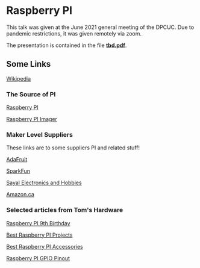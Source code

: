 # Raspberry PI

This talk was given at the June 2021 general meeting of the DPCUC. Due to
pandemic restrictions, it was given remotely via zoom.

The presentation is contained in the file [**tbd.pdf**](./tbd.pdf).

## Some Links

[Wikipedia](https://en.wikipedia.org/wiki/Raspberry_Pi)

### The Source of PI

[Raspberry PI](https://www.raspberrypi.org/)

[Raspberry PI Imager](https://www.raspberrypi.org/software/)

### Maker Level Suppliers

These links are to some suppliers PI and related stuff!

[AdaFruit](https://www.adafruit.com/)

[SparkFun](https://www.sparkfun.com/)

[Sayal Electronics and Hobbies](https://secure.sayal.com/STORE2/shop.php)

[Amazon.ca](https://www.amazon.ca/s?k=raspberry+pi)

### Selected articles from Tom's Hardware

[Raspberry PI 9th Birthday](https://www.tomshardware.com/uk/news/raspberry-pi-9th-birthday)

[Best Raspberry PI Projects](https://www.tomshardware.com/features/best-raspberry-pi-projects/1)

[Best Raspberry PI Accessories](https://www.tomshardware.com/best-picks/best-raspberry-pi-accessories)

[Raspberry PI GPIO Pinout](https://www.tomshardware.com/reviews/raspberry-pi-gpio-pinout,6122.html)


